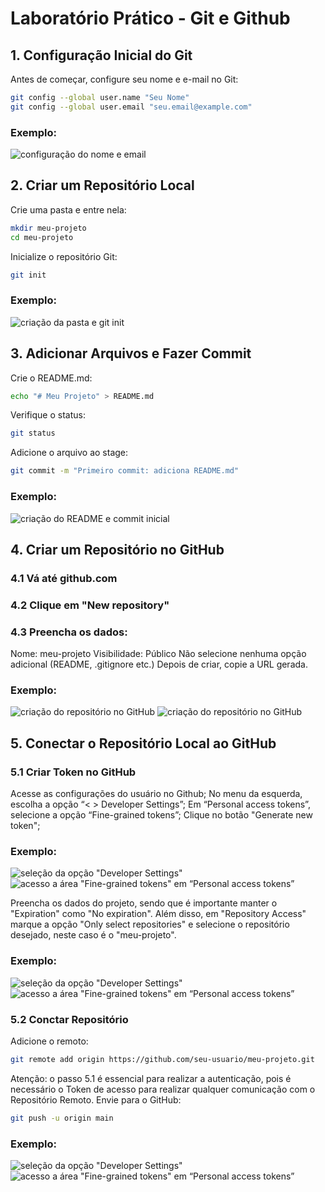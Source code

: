 # Laboratório Prático - Git e Github
## 1. Configuração Inicial do Git
Antes de começar, configure seu nome e e-mail no Git:
```bash
git config --global user.name "Seu Nome"
git config --global user.email "seu.email@example.com"
```
### Exemplo:
![configuração do nome e email](assets/img-1.png)

## 2. Criar um Repositório Local
Crie uma pasta e entre nela:
```bash
mkdir meu-projeto
cd meu-projeto
```
Inicialize o repositório Git:
```bash
git init
```
### Exemplo:
![criação da pasta e git init](assets/img-2.png)
## 3. Adicionar Arquivos e Fazer Commit
Crie o README.md:
```bash
echo "# Meu Projeto" > README.md
```
Verifique o status:
```bash
git status
```
Adicione o arquivo ao stage:
```bash
git commit -m "Primeiro commit: adiciona README.md"
```
### Exemplo:
![criação do README e commit inicial](assets/img-3.png)
## 4. Criar um Repositório no GitHub
### 4.1 Vá até github.com
### 4.2 Clique em "New repository"
### 4.3 Preencha os dados:
Nome: meu-projeto
Visibilidade: Público
Não selecione nenhuma opção adicional (README, .gitignore etc.)
Depois de criar, copie a URL gerada.
### Exemplo:
![criação do repositório no GitHub](assets/img-4.png)
![criação do repositório no GitHub](assets/img-5.png)
## 5. Conectar o Repositório Local ao GitHub
### 5.1 Criar Token no GitHub
Acesse as configurações do usuário no Github;
No menu da esquerda, escolha a opção “< > Developer Settings”;
Em “Personal access tokens”, selecione a opção “Fine-grained tokens”;
Clique no botão "Generate new token";
### Exemplo:
![seleção da opção "Developer Settings"](assets/img-6.png)
![acesso a área "Fine-grained tokens" em “Personal access tokens”](assets/img-7.png)

Preencha os dados do projeto, sendo que é importante manter o "Expiration" como "No expiration".
Além disso, em "Repository Access" marque a opção "Only select repositories" e selecione o repositório desejado, neste caso é o "meu-projeto".
### Exemplo:
![seleção da opção "Developer Settings"](assets/img-8.png)
![acesso a área "Fine-grained tokens" em “Personal access tokens”](assets/img-9.png)

<!-- CONTINUAR AQUI!!! -->

### 5.2 Conctar Repositório
Adicione o remoto:
```bash
git remote add origin https://github.com/seu-usuario/meu-projeto.git
```
Atenção: o passo 5.1 é essencial para realizar a autenticação, pois é necessário o Token de acesso para realizar qualquer comunicação com o Repositório Remoto.
Envie para o GitHub:
```bash
git push -u origin main
```
### Exemplo:
![seleção da opção "Developer Settings"](assets/img-12.png) <!-- editar esta imagem. Deixar apenas primeira linha -->
![acesso a área "Fine-grained tokens" em “Personal access tokens”](assets/img-13.png)
